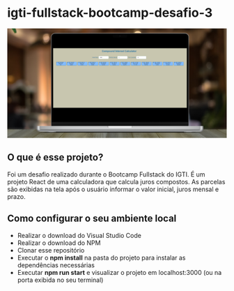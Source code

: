 # igti-fullstack-bootcamp-desafio-3

<img src="https://github.com/samlatavares/igti-fullstack-bootcamp-desafio-3/blob/main/images/Project%20screenshot.png" alt="Captura de tela do projeto."></img>

## O que é esse projeto?
Foi um desafio realizado durante o Bootcamp Fullstack do IGTI.
É um projeto React de uma calculadora que calcula juros compostos. As parcelas são exibidas na tela após o usuário informar o valor inicial, juros mensal e prazo. 

## Como configurar o seu ambiente local
- Realizar o download do Visual Studio Code
- Realizar o download do NPM
- Clonar esse repositório
- Executar o <b>npm install</b> na pasta do projeto para instalar as dependências necessárias
- Executar <b>npm run start</b> e visualizar o projeto em localhost:3000 (ou na porta exibida no seu terminal)
